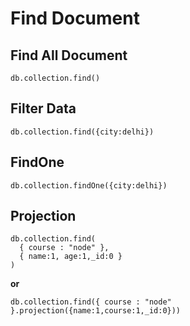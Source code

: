# Find Document

## Find All Document

```
db.collection.find()
```

## Filter Data

```
db.collection.find({city:delhi})
```

## FindOne 

```
db.collection.findOne({city:delhi})
```


## Projection

```
db.collection.find(
  { course : "node" },
  { name:1, age:1,_id:0 }
)
```
**or**

```
db.collection.find({ course : "node" }.projection({name:1,course:1,_id:0}))

```



